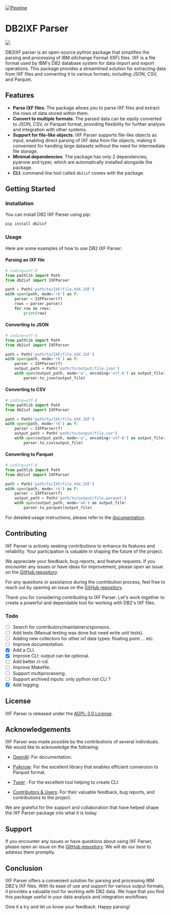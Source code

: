 [![Pipeline](https://github.com/ismailhammounou/db2ixf/actions/workflows/db2ixf.yml/badge.svg)](https://github.com/ismailhammounou/db2ixf/actions/workflows/db2ixf.yml)

# DB2IXF Parser

![](C:\Users\HAMMOUN\PycharmProjects\db2ixf\resources\images\db2ixf-parser.png)

DB2IXF parser is an open-source python package that simplifies the parsing and
processing of IBM eXchange Format (IXF) files. IXF is a file format used by
IBM's DB2 database system for data import and export operations. This package
provides a streamlined solution for extracting data from IXF files and
converting it to various formats, including JSON, CSV, and Parquet.

## Features

- **Parse IXF files**: The package allows you to parse IXF files and extract the
  rows of data stored within them.
- **Convert to multiple formats**: The parsed data can be easily converted to
  JSON, CSV, or Parquet format, providing flexibility for further analysis and
  integration with other systems.
- **Support for file-like objects**: IXF Parser supports file-like objects as
  input, enabling direct parsing of IXF data from file objects, making it
  convenient for handling large datasets without the need for intermediate file
  storage.
- **Minimal dependencies**: The package has only 2 dependencies, pyarrow and
  typer, which are automatically installed alongside the package.
- **CLI**: command line tool called ``db2ixf`` comes with the package.

## Getting Started

### Installation

You can install DB2 IXF Parser using pip:

```bash
pip install db2ixf
```

### Usage

Here are some examples of how to use DB2 IXF Parser:

#### Parsing an IXF file

```python
# coding=utf-8
from pathlib import Path
from db2ixf import IXFParser

path = Path('path/to/IXF/file.XXX.IXF')
with open(path, mode='rb') as f:
	parser = IXFParser(f)
	rows = parser.parse()
	for row in rows:
		print(row)
```

#### Converting to JSON

```python
# coding=utf-8
from pathlib import Path
from db2ixf import IXFParser

path = Path('path/to/IXF/file.XXX.IXF')
with open(path, mode='rb') as f:
	parser = IXFParser(f)
	output_path = Path('path/to/output/file.json')
	with open(output_path, mode='w', encoding='utf-8') as output_file:
		parser.to_json(output_file)
```

#### Converting to CSV

```python
# coding=utf-8
from pathlib import Path
from db2ixf import IXFParser

path = Path('path/to/IXF/file.XXX.IXF')
with open(path, mode='rb') as f:
	parser = IXFParser(f)
	output_path = Path('path/to/output/file.csv')
	with open(output_path, mode='w', encoding='utf-8') as output_file:
		parser.to_csv(output_file)
```

#### Converting to Parquet

```python
# coding=utf-8
from pathlib import Path
from db2ixf import IXFParser

path = Path('path/to/IXF/file.XXX.IXF')
with open(path, mode='rb') as f:
	parser = IXFParser(f)
	output_path = Path('path/to/output/file.parquet')
	with open(output_path, mode='wb') as output_file:
		parser.to_parquet(output_file)
```

For detailed usage instructions, please refer to the
[documentation](https://github.com/ismailhammounou/db2ixf).

## Contributing

IXF Parser is actively seeking contributions to enhance its features and
reliability. Your participation is valuable in shaping the future of the
project.

We appreciate your feedback, bug reports, and feature requests. If you encounter
any issues or have ideas for improvement, please open an issue on the
[GitHub repository](https://github.com/ismailhammounou/db2ixf/issues).

For any questions or assistance during the contribution process, feel free to
reach out by opening an issue on the
[GitHub repository](https://github.com/ismailhammounou/db2ixf/issues).

Thank you for considering contributing to IXF Parser. Let's work together to
create a powerful and dependable tool for working with DB2's IXF files.

### Todo

- [ ] Search for contributors/maintainers/sponsors.
- [ ] Add tests (Manual testing was done but need write unit tests).
- [ ] Adding new collectors for other ixf data types: floating point ... etc.
- [ ] Improve documentation.
- [x] Add a CLI.
- [x] Improve CLI: output can be optional.
- [ ] Add better ci-cd.
- [ ] Improve Makefile.
- [ ] Support multiprocessing.
- [ ] Support archived inputs: only python not CLI ?
- [x] Add logging.

## License

IXF Parser is released under the
[AGPL-3.0 License](https://github.com/ismailhammounou/db2ixf/blob/main/LICENSE).

## Acknowledgements

IXF Parser was made possible by the contributions of several individuals. We
would like to acknowledge the following:

- [OpenAI](https://openai.com/): For documentation.

- [PyArrow](https://arrow.apache.org/): For the excellent library that enables
  efficient conversion to Parquet format.

- [Typer](https://typer.tiangolo.com/) : For the excellent tool helping to
  create CLI.

- [Contributors \& Users](https://github.com/ismailhammounou/db2ixf/graphs/contributors):
  For their valuable feedback, bug reports, and contributions to the project.

We are grateful for the support and collaboration that have helped shape the IXF
Parser package into what it is today.

## Support

If you encounter any issues or have questions about using IXF Parser, please
open an issue on the
[GitHub repository](https://github.com/ismailhammounou/db2ixf/issues). We will
do our best to address them promptly.

## Conclusion

IXF Parser offers a convenient solution for parsing and processing IBM DB2's IXF
files. With its ease of use and support for various output formats, it provides
a valuable tool for working with DB2 data. We hope that you find this package
useful in your data analysis and integration workflows.

Give it a try and let us know your feedback. Happy parsing!
